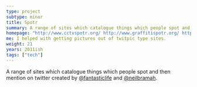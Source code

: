 ```yaml
---
type: project
subtype: minor
title: Spotr
summary: A range of sites which catalogue things which people spot and then mention on twitter created by @fantasticlife and @neilbramah.  I helped them with getting pictures out of twitpic type sites.
homepage: "http://www.cctvspotr.org/ http://www.graffitispotr.org/ http://www.beerspotr.org/"
me: I helped with getting pictures out of twitpic type sites.
weight: 21
years: 2011ish
tags: ["tech"]
---
```

A range of sites which catalogue things which people spot and then mention on twitter created by [@fantasticlife](http://twitter.com/fantasticlife) and [@neilbramah](http://twitter.com/neilbramah).